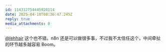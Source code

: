 ```yaml
---
id: 114312754445920114
date: 2025-04-10T08:36:47.245Z
reply: true
media_attachments: 0
---
```


[@lehhair](https://misskey.lehhair.net/@lehhair) 这个也不错。n8n 还是可以做很多事，不过我不太信任这个，中间牵扯的环节越多越容易 Boom。

